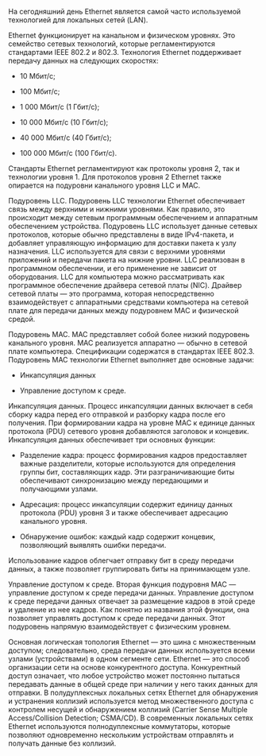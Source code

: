 На сегодняшний день Ethernet является самой часто используемой технологией для локальных сетей (LAN).

Ethernet функционирует на канальном и физическом уровнях. Это семейство сетевых технологий, которые регламентируются стандартами IEEE 802.2 и 802.3. Технология Ethernet поддерживает передачу данных на следующих скоростях:

- 10 Мбит/с;

- 100 Мбит/с;

- 1 000 Мбит/с (1 Гбит/с);

- 10 000 Мбит/с (10 Гбит/с);

- 40 000 Мбит/с (40 Гбит/с);

- 100 000 Мбит/с (100 Гбит/с).

Стандарты Ethernet регламентируют как протоколы уровня 2, так и технологии уровня 1. Для протоколов уровня 2 Ethernet также опирается на подуровни канального уровня LLC и MAC.

Подуровень LLC. Подуровень LLC технологии Ethernet обеспечивает связь между верхними и нижними уровнями. Как правило, это происходит между сетевым программным обеспечением и аппаратным обеспечением устройства. Подуровень LLC использует данные сетевых протоколов, которые обычно представлены в виде IPv4-пакета, и добавляет управляющую информацию для доставки пакета к узлу назначения. LLC используется для связи с верхними уровнями приложений и передачи пакета на нижние уровни.
LLC реализован в программном обеспечении, и его применение не зависит от оборудования. LLC для компьютера можно рассматривать как программное обеспечение драйвера сетевой платы (NIC). Драйвер сетевой платы — это программа, которая непосредственно взаимодействует с аппаратными средствами компьютера на сетевой плате для передачи данных между подуровнем MAC и физической средой.

Подуровень MAC. MAC представляет собой более низкий подуровень канального уровня. MAC реализуется аппаратно — обычно в сетевой плате компьютера. Спецификации содержатся в стандартах IEEE 802.3. Подуровень MAC технологии Ethernet выполняет две основные задачи:

- Инкапсуляция данных

- Управление доступом к среде.

Инкапсуляция данных. Процесс инкапсуляции данных включает в себя сборку кадра перед его отправкой и разборку кадра после его получения. При формировании кадра на уровне MAC к единице данных протокола (PDU) сетевого уровня добавляются заголовок и концевик. Инкапсуляция данных обеспечивает три основных функции:

- Разделение кадра: процесс формирования кадров предоставляет важные разделители, которые используются для определения группы бит, составляющих кадр. Эти разграничивающие биты обеспечивают синхронизацию между передающими и получающими узлами.

- Адресация: процесс инкапсуляции содержит единицу данных протокола (PDU) уровня 3 и также обеспечивает адресацию канального уровня.

- Обнаружение ошибок: каждый кадр содержит концевик, позволяющий выявлять ошибки передачи.

Использование кадров облегчает отправку бит в среду передачи данных, а также позволяет группировать биты на принимающем узле.

Управление доступом к среде. Вторая функция подуровня MAC — управление доступом к среде передачи данных. Управление доступом к среде передачи данных отвечает за размещение кадров в этой среде и удаление из нее кадров. Как понятно из названия этой функции, она позволяет управлять доступом к среде передачи данных. Этот подуровень напрямую взаимодействует с физическим уровнем.

Основная логическая топология Ethernet — это шина с множественным доступом; следовательно, среда передачи данных используется всеми узлами (устройствами) в одном сегменте сети. Ethernet — это способ организации сети на основе конкурентного доступа. Конкурентный доступ означает, что любое устройство может постоянно пытаться передавать данные в общей среде при наличии у него таких данных для отправки. В полудуплексных локальных сетях Ethernet для обнаружения и устранения коллизий используется метод множественного доступа с контролем несущей и обнаружением коллизий (Carrier Sense Multiple Access/Collision Detection; CSMA/CD). В современных локальных сетях Ethernet используются полнодуплексные коммутаторы, которые позволяют одновременно нескольким устройствам отправлять и получать данные без коллизий.